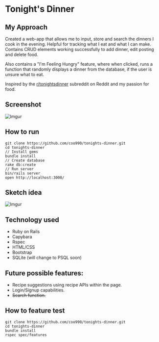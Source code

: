# Tonight's Dinner

## My Approach
Created a web-app that allows me to input, store and search the dinners I cook in the evening. Helpful for tracking what I eat and what I can make. Contains CRUD elements working successfully to add dinner, edit posting and delete food. 

Also contains a "I'm Feeling Hungry" feature, where when clicked, runs a function that randomly displays a dinner from the database, if the user is unsure what to eat.

Inspired by the [r/tonightsdinner](https://www.reddit.com/r/tonightsdinner/) subreddit on Reddit and my passion for food.

## Screenshot

![Imgur](https://i.imgur.com/YwSJnfC.png)

## How to run
```
git clone https://github.com/coo990/tonights-dinner.git
cd tonights-dinner
// Install gems
bundle install
// Create database
rake db:create
// Run server
bin/rails server
open http://localhost:3000/
```

## Sketch idea
![Imgur](https://i.imgur.com/sPqEjEx.jpg)

## Technology used
- Ruby on Rails
- Capybara
- Rspec
- HTML/CSS
- Bootstrap
- SQLite (will change to PSQL soon)

## Future possible features:
 - Recipe suggestions using recipe APIs within the page.
 - Login/Signup capabilities.
 - ~~Search function.~~

## How to feature test
```
git clone https://github.com/coo990/tonights-dinner.git
cd tonights-dinner
bundle install
rspec spec/features
```